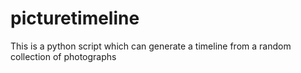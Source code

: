 # picturetimeline
This is a python script which can generate a timeline from a random collection of photographs

